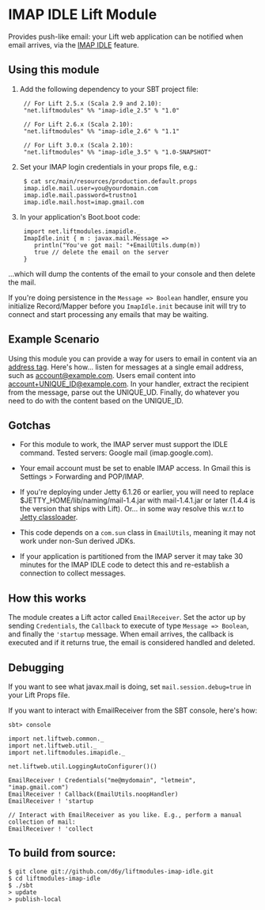 # IMAP IDLE Lift Module

Provides push-like email: your Lift web application can be notified when email arrives, via the [IMAP IDLE](http://en.wikipedia.org/wiki/IMAP_IDLE) feature.

## Using this module


1. Add the following dependency to your SBT project file:

        // For Lift 2.5.x (Scala 2.9 and 2.10):
        "net.liftmodules" %% "imap-idle_2.5" % "1.0"

        // For Lift 2.6.x (Scala 2.10):
        "net.liftmodules" %% "imap-idle_2.6" % "1.1"

        // For Lift 3.0.x (Scala 2.10):
        "net.liftmodules" %% "imap-idle_3.5" % "1.0-SNAPSHOT"

2. Set your IMAP login credentials in your props file, e.g.:

        $ cat src/main/resources/production.default.props
        imap.idle.mail.user=you@yourdomain.com
        imap.idle.mail.password=trustno1
        imap.idle.mail.host=imap.gmail.com

3. In your application's Boot.boot code:

        import net.liftmodules.imapidle._
        ImapIdle.init { m : javax.mail.Message =>
           println("You've got mail: "+EmailUtils.dump(m))
           true // delete the email on the server
        }

...which will dump the contents of the email to your console and then delete the mail.

If you're doing persistence in the `Message => Boolean` handler, ensure you initialize Record/Mapper before you `ImapIdle.init` because init will try to connect and start processing any emails that may be waiting.

## Example Scenario

Using this module you can provide a way for users to email in content via an [address tag](http://en.wikipedia.org/wiki/Email_address#Address_tags).  Here's how... listen for messages at a single email address, such as account@example.com. Users email content into account+UNIQUE_ID@example.com.  In your handler, extract the recipient from the message, parse out the UNIQUE_UD. Finally, do whatever you need to do with the content based on the UNIQUE_ID.

## Gotchas

 * For this module to work, the IMAP server must support the IDLE command.  Tested servers: Google mail (imap.google.com).

 * Your email account must be set to enable IMAP access.  In Gmail this is Settings > Forwarding and POP/IMAP.

 * If you're deploying under Jetty 6.1.26 or earlier, you will need to replace $JETTY_HOME/lib/naming/mail-1.4.jar with mail-1.4.1.jar or later (1.4.4 is the version that ships with Lift). Or... in some way resolve this w.r.t to [Jetty classloader](http://docs.codehaus.org/display/JETTY/Classloading).

 * This code depends on a `com.sun` class in `EmailUtils`, meaning it may not work under non-Sun derived JDKs.

 * If your application is partitioned from the IMAP server it may take 30 minutes for the IMAP IDLE code to detect this and re-establish a connection to collect messages.


## How this works

The module creates a Lift actor called `EmailReceiver`.  Set the actor up by sending `Credentials`, the `Callback` to execute of type `Message => Boolean`, and finally the `'startup` message.   When email arrives, the callback is executed and if it returns true, the email is considered handled and deleted.

## Debugging

If you want to see what javax.mail is doing, set `mail.session.debug=true` in your Lift Props file.

If you want to interact with EmailReceiver from the SBT console, here's how:

	sbt> console

	import net.liftweb.common._
	import net.liftweb.util._
	import net.liftmodules.imapidle._

	net.liftweb.util.LoggingAutoConfigurer()()

	EmailReceiver ! Credentials("me@mydomain", "letmein", "imap.gmail.com")
	EmailReceiver ! Callback(EmailUtils.noopHandler)
	EmailReceiver ! 'startup

	// Interact with EmailReceiver as you like. E.g., perform a manual collection of mail:
	EmailReceiver ! 'collect


## To build from source:

    $ git clone git://github.com/d6y/liftmodules-imap-idle.git
    $ cd liftmodules-imap-idle
    $ ./sbt
    > update
    > publish-local


